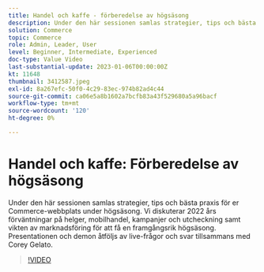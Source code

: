 ```yaml
---
title: Handel och kaffe - förberedelse av högsäsong
description: Under den här sessionen samlas strategier, tips och bästa praxis för er Commerce-webbplats under högsäsong. Vi diskuterar 2022 års förväntningar på helger, mobilhandel, kampanjer och utcheckning samt vikten av marknadsföring för att få en framgångsrik högsäsong. Presentationen och demon åtföljs av live-frågor och svar tillsammans med Corey Gelato.
solution: Commerce
topic: Commerce
role: Admin, Leader, User
level: Beginner, Intermediate, Experienced
doc-type: Value Video
last-substantial-update: 2023-01-06T00:00:00Z
kt: 11648
thumbnail: 3412587.jpeg
exl-id: 8a267efc-50f0-4c29-83ec-974b82ad4c44
source-git-commit: ca06e5a8b1602a7bcfb83a43f529680a5a96bacf
workflow-type: tm+mt
source-wordcount: '120'
ht-degree: 0%

---
```


# Handel och kaffe: Förberedelse av högsäsong

Under den här sessionen samlas strategier, tips och bästa praxis för er Commerce-webbplats under högsäsong. Vi diskuterar 2022 års förväntningar på helger, mobilhandel, kampanjer och utcheckning samt vikten av marknadsföring för att få en framgångsrik högsäsong. Presentationen och demon åtföljs av live-frågor och svar tillsammans med Corey Gelato.

>[!VIDEO](https://video.tv.adobe.com/v/3412587/?quality=12&learn=on)
